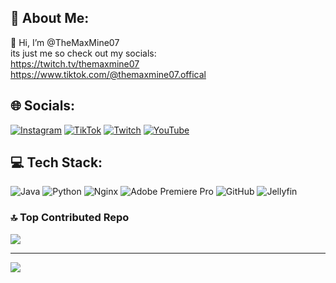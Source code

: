 ## 💫 About Me:
👋 Hi, I’m @TheMaxMine07<br>its just me so check out my socials:<br>https://twitch.tv/themaxmine07<br>https://www.tiktok.com/@themaxmine07.offical<br>


## 🌐 Socials:
[![Instagram](https://img.shields.io/badge/Instagram-%23E4405F.svg?logo=Instagram&logoColor=white)](https://instagram.com/themaxmine07) [![TikTok](https://img.shields.io/badge/TikTok-%23000000.svg?logo=TikTok&logoColor=white)](https://tiktok.com/@themaxmine07.offical) [![Twitch](https://img.shields.io/badge/Twitch-%239146FF.svg?logo=Twitch&logoColor=white)](https://twitch.tv/themaxmine07) [![YouTube](https://img.shields.io/badge/YouTube-%23FF0000.svg?logo=YouTube&logoColor=white)](https://www.youtube.com/@themaxmine07) 

## 💻 Tech Stack:
![Java](https://img.shields.io/badge/java-%23ED8B00.svg?style=for-the-badge&logo=openjdk&logoColor=white) ![Python](https://img.shields.io/badge/python-3670A0?style=for-the-badge&logo=python&logoColor=ffdd54) ![Nginx](https://img.shields.io/badge/nginx-%23009639.svg?style=for-the-badge&logo=nginx&logoColor=white) ![Adobe Premiere Pro](https://img.shields.io/badge/Adobe%20Premiere%20Pro-9999FF.svg?style=for-the-badge&logo=Adobe%20Premiere%20Pro&logoColor=white) ![GitHub](https://img.shields.io/badge/github-%23121011.svg?style=for-the-badge&logo=github&logoColor=white) ![Jellyfin](https://img.shields.io/badge/jellyfin-%23000B25.svg?style=for-the-badge&logo=Jellyfin&logoColor=00A4DC)


### 🔝 Top Contributed Repo
![](https://github-contributor-stats.vercel.app/api?username=themaxmine07&limit=5&theme=dark&combine_all_yearly_contributions=true)

---
[![](https://visitcount.itsvg.in/api?id=themaxmine07&icon=2&color=0)](https://visitcount.itsvg.in)

<!-- Proudly created with GPRM ( https://gprm.itsvg.in ) -->
